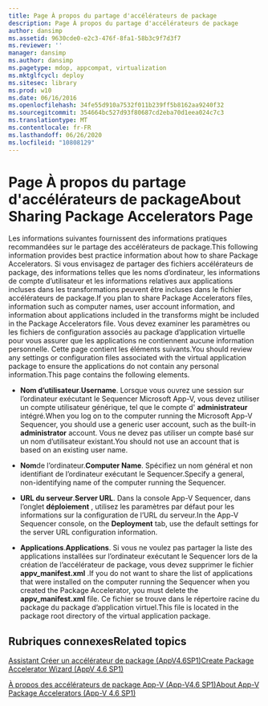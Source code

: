 ```yaml
---
title: Page À propos du partage d'accélérateurs de package
description: Page À propos du partage d'accélérateurs de package
author: dansimp
ms.assetid: 9630cde0-e2c3-476f-8fa1-58b3c9f7d3f7
ms.reviewer: ''
manager: dansimp
ms.author: dansimp
ms.pagetype: mdop, appcompat, virtualization
ms.mktglfcycl: deploy
ms.sitesec: library
ms.prod: w10
ms.date: 06/16/2016
ms.openlocfilehash: 34fe55d910a7532f011b239ff5b8162aa9240f32
ms.sourcegitcommit: 354664bc527d93f80687cd2eba70d1eea024c7c3
ms.translationtype: MT
ms.contentlocale: fr-FR
ms.lasthandoff: 06/26/2020
ms.locfileid: "10808129"
---
```

# <span data-ttu-id="b83e9-103">Page À propos du partage d'accélérateurs de package</span><span class="sxs-lookup"><span data-stu-id="b83e9-103">About Sharing Package Accelerators Page</span></span>


<span data-ttu-id="b83e9-104">Les informations suivantes fournissent des informations pratiques recommandées sur le partage des accélérateurs de package.</span><span class="sxs-lookup"><span data-stu-id="b83e9-104">This following information provides best practice information about how to share Package Accelerators.</span></span> <span data-ttu-id="b83e9-105">Si vous envisagez de partager des fichiers accélérateurs de package, des informations telles que les noms d’ordinateur, les informations de compte d’utilisateur et les informations relatives aux applications incluses dans les transformations peuvent être incluses dans le fichier accélérateurs de package.</span><span class="sxs-lookup"><span data-stu-id="b83e9-105">If you plan to share Package Accelerators files, information such as computer names, user account information, and information about applications included in the transforms might be included in the Package Accelerators file.</span></span> <span data-ttu-id="b83e9-106">Vous devez examiner les paramètres ou les fichiers de configuration associés au package d’application virtuelle pour vous assurer que les applications ne contiennent aucune information personnelle. Cette page contient les éléments suivants.</span><span class="sxs-lookup"><span data-stu-id="b83e9-106">You should review any settings or configuration files associated with the virtual application package to ensure the applications do not contain any personal information.This page contains the following elements.</span></span>

-   <span data-ttu-id="b83e9-107">**Nom d’utilisateur**.</span><span class="sxs-lookup"><span data-stu-id="b83e9-107">**Username**.</span></span> <span data-ttu-id="b83e9-108">Lorsque vous ouvrez une session sur l’ordinateur exécutant le Sequencer Microsoft App-V, vous devez utiliser un compte utilisateur générique, tel que le compte d' **administrateur** intégré.</span><span class="sxs-lookup"><span data-stu-id="b83e9-108">When you log on to the computer running the Microsoft App-V Sequencer, you should use a generic user account, such as the built-in **administrator** account.</span></span> <span data-ttu-id="b83e9-109">Vous ne devez pas utiliser un compte basé sur un nom d’utilisateur existant.</span><span class="sxs-lookup"><span data-stu-id="b83e9-109">You should not use an account that is based on an existing user name.</span></span>

-   <span data-ttu-id="b83e9-110">**Nom**de l’ordinateur.</span><span class="sxs-lookup"><span data-stu-id="b83e9-110">**Computer Name**.</span></span> <span data-ttu-id="b83e9-111">Spécifiez un nom général et non identifiant de l’ordinateur exécutant le Sequencer.</span><span class="sxs-lookup"><span data-stu-id="b83e9-111">Specify a general, non-identifying name of the computer running the Sequencer.</span></span>

-   <span data-ttu-id="b83e9-112">**URL du serveur**.</span><span class="sxs-lookup"><span data-stu-id="b83e9-112">**Server URL**.</span></span> <span data-ttu-id="b83e9-113">Dans la console App-V Sequencer, dans l’onglet **déploiement** , utilisez les paramètres par défaut pour les informations sur la configuration de l’URL du serveur.</span><span class="sxs-lookup"><span data-stu-id="b83e9-113">In the App-V Sequencer console, on the **Deployment** tab, use the default settings for the server URL configuration information.</span></span>

-   <span data-ttu-id="b83e9-114">**Applications**.</span><span class="sxs-lookup"><span data-stu-id="b83e9-114">**Applications**.</span></span> <span data-ttu-id="b83e9-115">Si vous ne voulez pas partager la liste des applications installées sur l’ordinateur exécutant le Sequencer lors de la création de l’accélérateur de package, vous devez supprimer le fichier **appv\_manifest.xml** .</span><span class="sxs-lookup"><span data-stu-id="b83e9-115">If you do not want to share the list of applications that were installed on the computer running the Sequencer when you created the Package Accelerator, you must delete the **appv\_manifest.xml** file.</span></span> <span data-ttu-id="b83e9-116">Ce fichier se trouve dans le répertoire racine du package du package d’application virtuel.</span><span class="sxs-lookup"><span data-stu-id="b83e9-116">This file is located in the package root directory of the virtual application package.</span></span>

## <span data-ttu-id="b83e9-117">Rubriques connexes</span><span class="sxs-lookup"><span data-stu-id="b83e9-117">Related topics</span></span>


[<span data-ttu-id="b83e9-118">Assistant Créer un accélérateur de package (AppV4.6SP1)</span><span class="sxs-lookup"><span data-stu-id="b83e9-118">Create Package Accelerator Wizard (AppV 4.6 SP1)</span></span>](create-package-accelerator-wizard--appv-46-sp1-.md)

[<span data-ttu-id="b83e9-119">À propos des accélérateurs de package App-V (App-V4.6 SP1)</span><span class="sxs-lookup"><span data-stu-id="b83e9-119">About App-V Package Accelerators (App-V 4.6 SP1)</span></span>](about-app-v-package-accelerators--app-v-46-sp1-.md)

 

 





